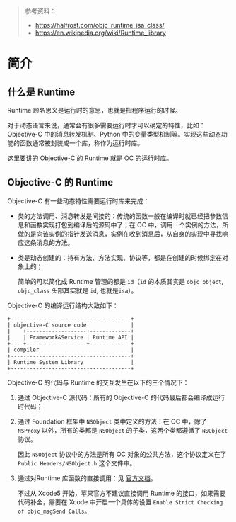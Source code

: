 > 参考资料：
>
> - https://halfrost.com/objc_runtime_isa_class/
> - https://en.wikipedia.org/wiki/Runtime_library

# 简介

## 什么是 Runtime

Runtime 顾名思义是运行时的意思，也就是指程序运行的时候。

对于动态语言来说，通常会有很多需要运行时才可以确定的特性，比如：Objective-C 中的消息转发机制、Python 中的变量类型机制等。实现这些动态功能的函数通常被封装成一个库，称作为运行时库。

这里要讲的 Objective-C 的 Runtime 就是 OC 的运行时库。

## Objective-C 的 Runtime

Objective-C 有一些动态特性需要运行时库来完成：

- 类的方法调用、消息转发是间接的：传统的函数一般在编译时就已经把参数信息和函数实现打包到编译后的源码中了；在 OC 中，调用一个实例的方法，所做的是向该实例的指针发送消息，实例在收到消息后，从自身的实现中寻找响应这条消息的方法。

- 类是动态创建的：持有方法、方法实现、协议等，都是在创建的时候绑定在对象上的；

  简单的可以简化成 Runtime 管理的都是 `id`（`id` 的本质其实是 `objc_object`, `objc_class` 头部其实就是 `id`, 也就是`isa`）。

Objective-C 的编译运行结构大致如下：

```
+--------------------------------------+
| objective-C source code              |
|    +-------------------+-------------+
|    | Framework&Service | Runtime API |
+----+-------------------+-------------+
| compiler                             |
+--------------------------------------+
| Runtime System Library               |
+--------------------------------------+
```

Objective-C 的代码与 Runtime 的交互发生在以下的三个情况下：

1. 通过 Objective-C 源代码：所有的 Objective-C 的代码最后都会编译成运行时代码；

2. 通过 Foundation 框架中 `NSObject` 类中定义的方法：在 OC 中，除了 `NSProxy` 以外，所有的类都是 `NSObject` 的子类，这两个类都遵循了 `NSObject` 协议。

   因此 `NSObject` 协议中的方法是所有 OC 对象的公共方法，这个协议定义在了 `Public Headers/NSObject.h` 这个文件中。

3. 通过对Runtime 库函数的直接调用：见 [官方文档](https://developer.apple.com/documentation/objectivec/objective-c_runtime)。

   不过从 Xcode5 开始，苹果官方不建议直接调用 Runtime 的接口，如果需要代码补全，需要在 Xcode 中开启一个具体的设置 `Enable Strict Checking of objc_msgSend Calls`。

